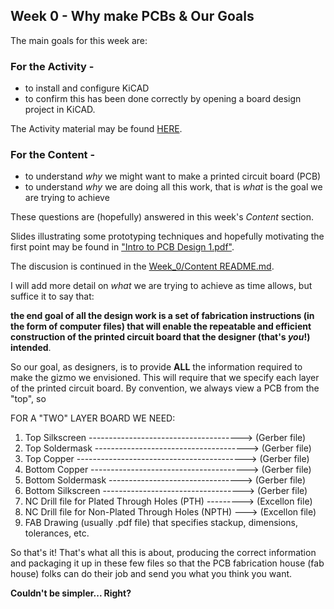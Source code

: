 

## Week 0 - Why make PCBs & Our Goals

The main goals for this week are:

### For the Activity -
* to install and configure KiCAD
* to confirm this has been done correctly by opening a board design project in KiCAD.

The Activity material may be found [HERE](../Week_0/Week_0_Activity).

### For the Content -
* to understand *why* we might want to make a printed circuit board (PCB)
* to understand *why* we are doing all this work, that is *what* is the goal we are trying to achieve

These questions are (hopefully) answered in this week's *Content* section.

Slides illustrating some prototyping techniques and hopefully motivating the first point may be found
in ["Intro to PCB Design 1.pdf"](../Week_0/Week_0_Content/Intro%20to%20PCB%20Design%201.pdf).

The discusion is continued in the [Week_0/Content README.md](../Week_0/Week_0_Content/README.md).

I will add more detail on *what* we are trying to achieve as time allows, but suffice it to say that:

**the end goal of all the design work is a set of fabrication instructions (in the form of computer files) that will enable the repeatable and efficient construction of the printed circuit board that the designer (that's *you*!) intended**.

So our goal, as designers, is to provide **ALL** the information required to make the gizmo we envisioned. This will require that we specify each layer of the printed circuit board. By convention, we always view a PCB from the "top", so

FOR A "TWO" LAYER BOARD WE NEED:
1.  Top Silkscreen --------------------------------------> (Gerber file)
2.  Top Soldermask --------------------------------------> (Gerber file)
3.  Top Copper ------------------------------------------> (Gerber file)
4.  Bottom Copper ---------------------------------------> (Gerber file)
5.  Bottom Soldermask ---------------------------------> (Gerber file)
6.  Bottom Silkscreen -----------------------------------> (Gerber file)
7.  NC Drill file for Plated Through Holes (PTH) ---------> (Excellon file)
8.  NC Drill file for Non-Plated Through Holes (NPTH) ---> (Excellon file)
9.  FAB Drawing (usually .pdf file) that specifies stackup, dimensions, tolerances, etc.

So that's it! That's what all this is about, producing the correct information and packaging it up in these few files so that the PCB fabrication house (fab house) folks can do their job and send you what you think you want.

**Couldn't be simpler... Right?**
